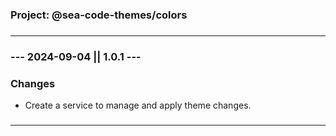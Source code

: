 ###

### **Project: @sea-code-themes/colors**

###

---

###

### **--- 2024-09-04 || 1.0.1 ---**

### **Changes**

- Create a service to manage and apply theme changes.

###

---
